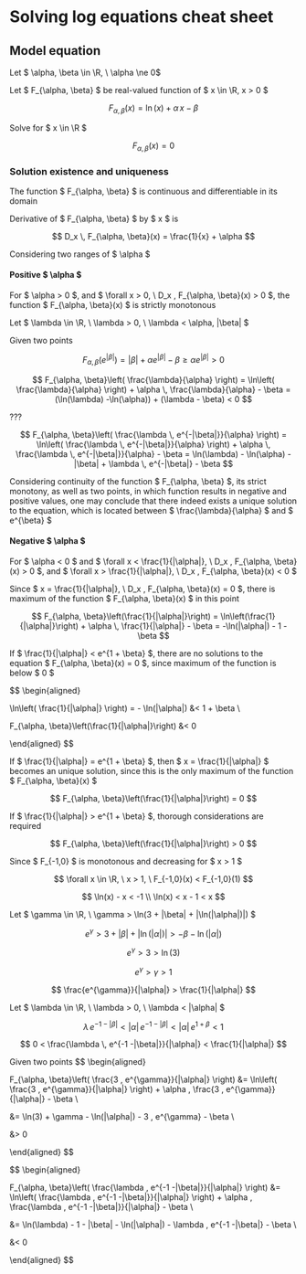 # Solving log equations cheat sheet

## Model equation

Let $ \alpha, \beta \in \R, \ \alpha \ne 0$

Let $ F_{\alpha, \beta} $ be real-valued function of $ x \in \R, x > 0 $

$$ F_{\alpha, \beta}(x) = \ln(x) + \alpha \, x - \beta $$

Solve for $ x \in \R $

$$ F_{\alpha, \beta}(x) = 0 $$

### Solution existence and uniqueness

The function $ F_{\alpha, \beta} $ is continuous and differentiable in its domain

Derivative of $ F_{\alpha, \beta} $ by $ x $ is

$$ D_x \, F_{\alpha, \beta}(x) = \frac{1}{x} + \alpha $$

Considering two ranges of $ \alpha $

#### Positive $ \alpha $

For $ \alpha > 0 $, and $ \forall x > 0, \ D_x \, F_{\alpha, \beta}(x) > 0 $, the function $ F_{\alpha, \beta}(x) $ is strictly monotonous

Let $ \lambda \in \R, \ \lambda > 0, \ \lambda < \alpha, |\beta| $

Given two points

$$ F_{\alpha, \beta}(e^{|\beta|}) = |\beta| + \alpha e^{|\beta|} - \beta \ge \alpha e^{|\beta|} > 0 $$

$$ F_{\alpha, \beta}\left( \frac{\lambda}{\alpha} \right) = \ln\left( \frac{\lambda}{\alpha} \right) + \alpha \, \frac{\lambda}{\alpha} - \beta = (\ln(\lambda) -\ln(\alpha)) + (\lambda - \beta) < 0 $$

???

$$ F_{\alpha, \beta}\left( \frac{\lambda \, e^{-|\beta|}}{\alpha} \right) = \ln\left( \frac{\lambda \, e^{-|\beta|}}{\alpha} \right) + \alpha \, \frac{\lambda \, e^{-|\beta|}}{\alpha} - \beta = \ln(\lambda) - \ln(\alpha) - |\beta| + \lambda \, e^{-|\beta|} - \beta $$

Considering continuity of the function $ F_{\alpha, \beta} $, its strict monotony, as well as two points, in which function results in negative and positive values, one may conclude that there indeed exists a unique solution to the equation, which is located between $ \frac{\lambda}{\alpha} $ and $ e^{\beta} $

#### Negative $ \alpha $

For $ \alpha < 0 $ and $ \forall x < \frac{1}{|\alpha|}, \ D_x \, F_{\alpha, \beta}(x) > 0 $, and $ \forall x > \frac{1}{|\alpha|}, \ D_x \, F_{\alpha, \beta}(x) < 0 $

Since $ x = \frac{1}{|\alpha|}, \ D_x \, F_{\alpha, \beta}(x) = 0 $, there is maximum of the function $ F_{\alpha, \beta}(x) $ in this point

$$ F_{\alpha, \beta}\left(\frac{1}{|\alpha|}\right) = \ln\left(\frac{1}{|\alpha|}\right) + \alpha \, \frac{1}{|\alpha|} - \beta = -\ln(|\alpha|) - 1 - \beta $$

If $ \frac{1}{|\alpha|} < e^{1 + \beta} $, there are no solutions to the equation $ F_{\alpha, \beta}(x) = 0 $, since maximum of the function is below $ 0 $

$$
\begin{aligned}

\ln\left( \frac{1}{|\alpha|} \right) = - \ln(|\alpha|) &< 1 + \beta \\

F_{\alpha, \beta}\left(\frac{1}{|\alpha|}\right) &< 0

\end{aligned}
$$

If $ \frac{1}{|\alpha|} = e^{1 + \beta} $, then $ x = \frac{1}{|\alpha|} $ becomes an unique solution, since this is the only maximum of the function $ F_{\alpha, \beta}(x) $

$$ F_{\alpha, \beta}\left(\frac{1}{|\alpha|}\right) = 0 $$

If $ \frac{1}{|\alpha|} > e^{1 + \beta} $, thorough considerations are required

$$ F_{\alpha, \beta}\left(\frac{1}{|\alpha|}\right) > 0 $$

Since $ F_{-1,0} $ is monotonous and decreasing for $ x > 1 $

$$ \forall x \in \R, \ x > 1, \ F_{-1,0}(x) < F_{-1,0}(1) $$

$$
\ln(x) - x < -1 \\
\ln(x) < x - 1 < x
$$

Let $ \gamma \in \R, \ \gamma > \ln(3 + |\beta| + |\ln(|\alpha|)|) $

$$ e^{\gamma} > 3 + |\beta| + |\ln(|\alpha|)| > - \beta - \ln(|\alpha|) $$

$$ e^{\gamma} > 3 > \ln(3) $$

$$ e^{\gamma} > \gamma > 1 $$

$$ \frac{e^{\gamma}}{|\alpha|} > \frac{1}{|\alpha|} $$

Let $ \lambda \in \R, \ \lambda > 0, \ \lambda < |\alpha| $

$$ \lambda \, e^{-1 -|\beta|} < |\alpha| \, e^{-1 -|\beta|} < |\alpha| \, e^{1 + \beta} < 1 $$

$$ 0 < \frac{\lambda \, e^{-1 -|\beta|}}{|\alpha|} < \frac{1}{|\alpha|} $$

Given two points
$$
\begin{aligned}

F_{\alpha, \beta}\left( \frac{3 \, e^{\gamma}}{|\alpha|} \right) &= \ln\left( \frac{3 \, e^{\gamma}}{|\alpha|} \right) + \alpha \, \frac{3 \, e^{\gamma}}{|\alpha|} - \beta \\

&= \ln(3) + \gamma - \ln(|\alpha|) - 3 \, e^{\gamma} - \beta \\

&> 0

\end{aligned}
$$

$$
\begin{aligned}

F_{\alpha, \beta}\left( \frac{\lambda \, e^{-1 -|\beta|}}{|\alpha|} \right) &= \ln\left( \frac{\lambda \, e^{-1 -|\beta|}}{|\alpha|} \right) + \alpha \, \frac{\lambda \, e^{-1 -|\beta|}}{|\alpha|} - \beta \\

&= \ln(\lambda) - 1 - |\beta| - \ln(|\alpha|) - \lambda \, e^{-1 -|\beta|} - \beta \\

&< 0

\end{aligned}
$$
